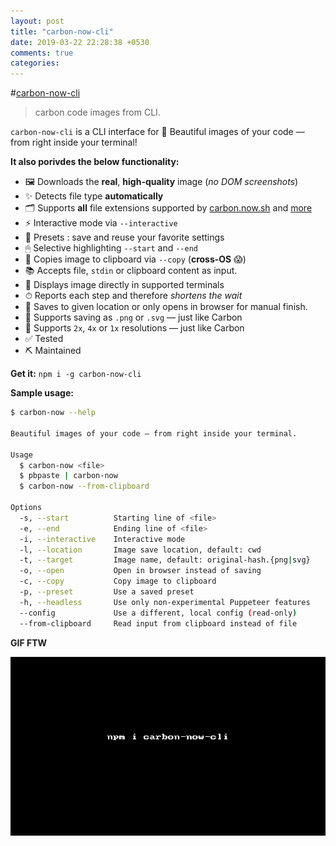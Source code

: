 ```yaml
---
layout: post
title: "carbon-now-cli"
date: 2019-03-22 22:28:38 +0530
comments: true
categories: 
---
```


#[carbon-now-cli]()
> carbon code images from CLI.

`carbon-now-cli` is a CLI interface for 🎨 Beautiful images of your code — from right inside your terminal!

__It also porivdes the below functionality:__

- 🖼 Downloads the **real**, **high-quality** image (*no DOM screenshots*)
- ✨ Detects file type **automatically**
- 🗂 Supports **all** file extensions supported by [carbon.now.sh](https://carbon.now.sh) and [more](https://github.com/mixn/carbon-now-cli/blob/master/src/helpers/language-map.json)
- ⚡️ Interactive mode via `--interactive`
- 🎒 Presets : save and reuse your favorite settings
- 🖱 Selective highlighting `--start` and `--end`
- 📎 Copies image to clipboard via `--copy` (**cross-OS** 😱)
- 📚 Accepts file, `stdin` or clipboard content as input.
- 🐶 Displays image directly in supported terminals
- ⏱ Reports each step and therefore *shortens the wait*
- 👀 Saves to given location or only opens in browser for manual finish.
- 🌈 Supports saving as `.png` or `.svg` — just like Carbon
- 📏 Supports `2x`, `4x` or `1x` resolutions — just like Carbon
- ✅ Tested
- ⛏ Maintained

__Get it:__ `npm i -g carbon-now-cli`


__Sample usage:__

```sh
$ carbon-now --help

Beautiful images of your code — from right inside your terminal.

Usage
  $ carbon-now <file>
  $ pbpaste | carbon-now
  $ carbon-now --from-clipboard

Options
  -s, --start          Starting line of <file>
  -e, --end            Ending line of <file>
  -i, --interactive    Interactive mode
  -l, --location       Image save location, default: cwd
  -t, --target         Image name, default: original-hash.{png|svg}
  -o, --open           Open in browser instead of saving
  -c, --copy           Copy image to clipboard
  -p, --preset         Use a saved preset
  -h, --headless       Use only non-experimental Puppeteer features
  --config             Use a different, local config (read-only)
  --from-clipboard     Read input from clipboard instead of file
```

__GIF FTW__

![carbon-now-cli](/images/carbon-now-cli/carbon-now-cli.gif)
